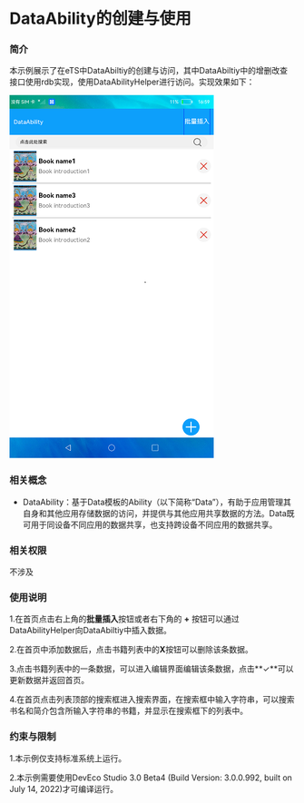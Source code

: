# DataAbility的创建与使用

### 简介

本示例展示了在eTS中DataAbiltiy的创建与访问，其中DataAbiltiy中的增删改查接口使用rdb实现，使用DataAbilityHelper进行访问。实现效果如下：

![main](screenshots/device/main.png)

### 相关概念

-  DataAbility：基于Data模板的Ability（以下简称“Data”），有助于应用管理其自身和其他应用存储数据的访问，并提供与其他应用共享数据的方法。Data既可用于同设备不同应用的数据共享，也支持跨设备不同应用的数据共享。

### 相关权限

不涉及

### 使用说明

1.在首页点击右上角的**批量插入**按钮或者右下角的 **+** 按钮可以通过DataAbilityHelper向DataAbiltiy中插入数据。

2.在首页中添加数据后，点击书籍列表中的**X**按钮可以删除该条数据。

3.点击书籍列表中的一条数据，可以进入编辑界面编辑该条数据，点击**✓**可以更新数据并返回首页。

4.在首页点击列表顶部的搜索框进入搜索界面，在搜索框中输入字符串，可以搜索书名和简介包含所输入字符串的书籍，并显示在搜索框下的列表中。

### 约束与限制

1.本示例仅支持标准系统上运行。

2.本示例需要使用DevEco Studio 3.0 Beta4 (Build Version: 3.0.0.992, built on July 14, 2022)才可编译运行。